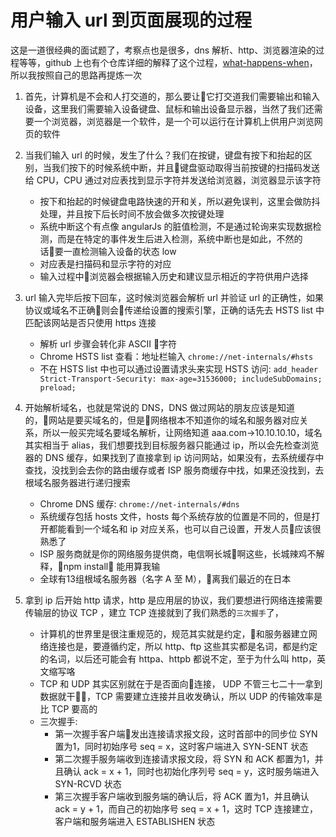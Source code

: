 # 用户输入 url 到页面展现的过程

这是一道很经典的面试题了，考察点也是很多，dns 解析、http、浏览器渲染的过程等等，github 上也有个仓库详细的解释了这个过程，[what-happens-when](https://github.com/alex/what-happens-when)，所以我按照自己的思路再提炼一次

1. 首先，计算机是不会和人打交道的，那么要让它打交道我们需要输出和输入设备，这里我们需要输入设备键盘、鼠标和输出设备显示器，当然了我们还需要一个浏览器，浏览器是一个软件，是一个可以运行在计算机上供用户浏览网页的软件

2. 当我们输入 url 的时候，发生了什么？我们在按键，键盘有按下和抬起的区别，当我们按下的时候系统中断，并且键盘驱动取得当前按键的扫描码发送给 CPU，CPU 通过对应表找到显示字符并发送给浏览器，浏览器显示该字符
    + 按下和抬起的时候键盘电路快速的开和关，所以避免误判，这里会做防抖处理，并且按下后长时间不放会做多次按键处理
    + 系统中断这个有点像 angularJs 的脏值检测，不是通过轮询来实现数据检测，而是在特定的事件发生后进入检测，系统中断也是如此，不然的话要一直检测输入设备的状态 low
    + 对应表是扫描码和显示字符的对应
    + 输入过程中浏览器会根据输入历史和建议显示相近的字符供用户选择

3. url 输入完毕后按下回车，这时候浏览器会解析 url 并验证 url 的正确性，如果协议或域名不正确则会传递给设置的搜索引擎，正确的话先去 HSTS list 中匹配该网站是否只使用 https 连接
    + 解析 url 步骤会转化非 ASCII 字符
    + Chrome HSTS list 查看：地址栏输入 `chrome://net-internals/#hsts`
    + 不在 HSTS list 中也可以通过设置请求头来实现 HSTS 访问: `add_header Strict-Transport-Security: max-age=31536000; includeSubDomains; preload;`
4. 开始解析域名，也就是常说的 DNS，DNS 做过网站的朋友应该是知道的，网站是要买域名的，但是网络根本不知道你的域名和服务器对应关系，所以一般买完域名要域名解析，让网络知道 aaa.com->10.10.10.10，域名其实相当于 alias，我们想要找到目标服务器只能通过 ip，所以会先检查浏览器的 DNS 缓存，如果找到了直接拿到 ip 访问网站，如果没有，去系统缓存中查找，没找到会去你的路由缓存或者 ISP 服务商缓存中找，如果还没找到，去根域名服务器进行递归搜索
    + Chrome DNS 缓存: `chrome://net-internals/#dns`
    + 系统缓存包括 hosts 文件，hosts 每个系统存放的位置是不同的，但是打开都能看到一个域名和 ip 对应关系，也可以自己设置，开发人员应该很熟悉了
    + ISP 服务商就是你的网络服务提供商，电信啊长城啊这些，长城辣鸡不解释，npm install 能用算我输
    + 全球有13组根域名服务器（名字 A 至 M），离我们最近的在日本

5. 拿到 ip 后开始 http 请求，http 是应用层的协议，我们要想进行网络连接需要传输层的协议 TCP ，建立 TCP 连接就到了我们熟悉的`三次握手`了，
    + 计算机的世界里是很注重规范的，规范其实就是约定，和服务器建立网络连接也是，要遵循约定，所以 http、ftp 这些其实都是名词，都是约定的名词，以后还可能会有 httpa、httpb 都说不定，至于为什么叫 http，英文缩写咯
    + TCP 和 UDP 其实区别就在于是否面向连接， UDP 不管三七二十一拿到数据就干，TCP 需要建立连接并且收发确认，所以 UDP 的传输效率是比 TCP 要高的
    + 三次握手: 
        - 第一次握手客户端发出连接请求报文段，这时首部中的同步位 SYN 置为1，同时初始序号 seq = x，这时客户端进入 SYN-SENT 状态
        - 第二次握手服务端收到连接请求报文段，将 SYN 和 ACK 都置为1，并且确认 ack = x + 1，同时也初始化序列号 seq = y，这时服务端进入 SYN-RCVD 状态
        - 第三次握手客户端收到服务端的确认后，将 ACK 置为1，并且确认 ack = y + 1，而自己的初始序号 seq = x + 1，这时 TCP 连接建立，客户端和服务端进入 ESTABLISHEN 状态